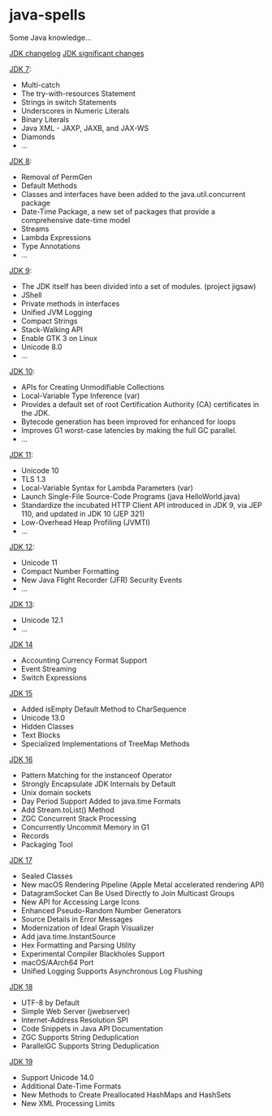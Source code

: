 # java-spells

Some Java knowledge...

[JDK changelog](https://www.oracle.com/technetwork/java/javase/jdk-relnotes-index-2162236.html)
[JDK significant changes](https://docs.oracle.com/en/java/javase/23/migrate/significant-changes-jdk-release.html#GUID-561005C1-12BB-455C-AD41-00455CAD23A6)

[JDK 7](https://www.oracle.com/technetwork/java/javase/jdk7-relnotes-418459.html):
- Multi-catch
- The try-with-resources Statement
- Strings in switch Statements
- Underscores in Numeric Literals
- Binary Literals
- Java XML - JAXP, JAXB, and JAX-WS
- Diamonds
- ...

[JDK 8](https://www.oracle.com/technetwork/java/javase/8-whats-new-2157071.html):
- Removal of PermGen
- Default Methods
- Classes and interfaces have been added to the java.util.concurrent package
- Date-Time Package, a new set of packages that provide a comprehensive date-time model
- Streams
- Lambda Expressions
- Type Annotations
- ...

[JDK 9](https://docs.oracle.com/javase/9/whatsnew/toc.htm#JSNEW-GUID-C23AFD78-C777-460B-8ACE-58BE5EA681F6):
- The JDK itself has been divided into a set of modules. (project jigsaw)
- JShell
- Private methods in interfaces
- Unified JVM Logging
- Compact Strings
- Stack-Walking API
- Enable GTK 3 on Linux
- Unicode 8.0
- ...

[JDK 10](https://www.oracle.com/java/technologies/javase/10all-relnotes.html):
- APIs for Creating Unmodifiable Collections
- Local-Variable Type Inference (var)
- Provides a default set of root Certification Authority (CA) certificates in the JDK.
- Bytecode generation has been improved for enhanced for loops
- Improves G1 worst-case latencies by making the full GC parallel.
- ...

[JDK 11](https://www.oracle.com/java/technologies/javase/11all-relnotes.html):
- Unicode 10
- TLS 1.3 
- Local-Variable Syntax for Lambda Parameters (var)
- Launch Single-File Source-Code Programs (java HelloWorld.java)
- Standardize the incubated HTTP Client API introduced in JDK 9, via JEP 110, and updated in JDK 10 (JEP 321)
- Low-Overhead Heap Profiling (JVMTI)
- ...

[JDK 12](https://www.oracle.com/technetwork/java/javase/12-relnote-issues-5211422.html#NewFeature):
- Unicode 11 
- Compact Number Formatting
- New Java Flight Recorder (JFR) Security Events
- ...

[JDK 13](https://www.oracle.com/technetwork/java/javase/13-relnote-issues-5460548.html#NewFeature):
- Unicode 12.1
- ...

[JDK 14](https://www.oracle.com/java/technologies/javase/14-relnote-issues.html#NewFeature)
- Accounting Currency Format Support
- Event Streaming
- Switch Expressions

[JDK 15](https://www.oracle.com/java/technologies/javase/15-relnote-issues.html#NewFeature)
- Added isEmpty Default Method to CharSequence
- Unicode 13.0
- Hidden Classes
- Text Blocks
- Specialized Implementations of TreeMap Methods

[JDK 16](https://www.oracle.com/java/technologies/javase/16-relnote-issues.html#NewFeature)
- Pattern Matching for the instanceof Operator
- Strongly Encapsulate JDK Internals by Default
- Unix domain sockets
- Day Period Support Added to java.time Formats
- Add Stream.toList() Method
- ZGC Concurrent Stack Processing
- Concurrently Uncommit Memory in G1
- Records
- Packaging Tool

[JDK 17](https://www.oracle.com/java/technologies/javase/17-relnote-issues.html#NewFeature)
- Sealed Classes
- New macOS Rendering Pipeline (Apple Metal accelerated rendering API)
- DatagramSocket Can Be Used Directly to Join Multicast Groups
- New API for Accessing Large Icons
- Enhanced Pseudo-Random Number Generators
- Source Details in Error Messages
- Modernization of Ideal Graph Visualizer
- Add java.time.InstantSource
- Hex Formatting and Parsing Utility
- Experimental Compiler Blackholes Support
- macOS/AArch64 Port
- Unified Logging Supports Asynchronous Log Flushing

[JDK 18](https://www.oracle.com/java/technologies/javase/18-relnote-issues.html#NewFeature)
- UTF-8 by Default
- Simple Web Server (jwebserver)
- Internet-Address Resolution SPI
- Code Snippets in Java API Documentation
- ZGC Supports String Deduplication
- ParallelGC Supports String Deduplication

[JDK 19](https://www.oracle.com/java/technologies/javase/19-relnote-issues.html#NewFeature)
- Support Unicode 14.0
- Additional Date-Time Formats
- New Methods to Create Preallocated HashMaps and HashSets
- New XML Processing Limits
